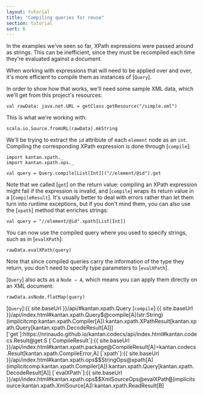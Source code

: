 ```yaml
---
layout: tutorial
title: "Compiling queries for reuse"
section: tutorial
sort: 6
---
```

In the examples we've seen so far, XPath expressions were passed around as strings. This can be inefficient, since they
must be recompiled each time they're evaluated against a document.

When working with expressions that will need to be applied over and over, it's more efficient to compile them as
instances of [`Query`].

In order to show how that works, we'll need some sample XML data, which we'll get from this project's resources:

```tut:silent
val rawData: java.net.URL = getClass.getResource("/simple.xml")
```

This is what we're working with:

```tut
scala.io.Source.fromURL(rawData).mkString
```

We'll be trying to extract the `id` attribute of each `element` node as an `int`. Compiling the corresponding XPath
expression is done through [`compile`]:

```tut:silent
import kantan.xpath._
import kantan.xpath.ops._

val query = Query.compile[List[Int]]("//element/@id").get
```

Note that we called [`get`] on the return value: compiling an XPath expression might fail if the expression is invalid,
and [`compile`] wraps its return value in a [`CompileResult`]. It's usually better to deal with errors rather than
let them turn into runtime exceptions, but if you don't mind them, you can also use the [`xpath`] method that enriches
strings:

```tut:silent
val query = "//element/@id".xpath[List[Int]]
```

You can now use the compiled query where you used to specify strings, such as in [`evalXPath`]:

```tut
rawData.evalXPath(query)
```

Note that since compiled queries carry the information of the type they return, you don't need to specify type
parameters to [`evalXPath`].

[`Query`] also acts as a `Node ⇒ A`, which means you can apply them directly on an XML document:

```tut
rawData.asNode.flatMap(query)
```

[`Query`]:{{ site.baseUrl }}/api/#kantan.xpath.Query
[`compile`]:{{ site.baseUrl }}/api/index.html#kantan.xpath.Query$@compile[A](str:String)(implicitcmp:kantan.xpath.Compiler[A]):kantan.xpath.XPathResult[kantan.xpath.Query[kantan.xpath.DecodeResult[A]]]
[`get`]:https://nrinaudo.github.io/kantan.codecs/api/index.html#kantan.codecs.Result@get:S
[`CompileResult`]:{{ site.baseUrl }}/api/index.html#kantan.xpath.package@CompileResult[A]=kantan.codecs.Result[kantan.xpath.CompileError,A]
[`xpath`]:{{ site.baseUrl }}/api/index.html#kantan.xpath.ops$$StringOps@xpath[A](implicitcomp:kantan.xpath.Compiler[A]):kantan.xpath.Query[kantan.xpath.DecodeResult[A]]
[`evalXPath`]:{{ site.baseUrl }}/api/index.html#kantan.xpath.ops$$XmlSourceOps@evalXPath[B](expr:kantan.xpath.Query[kantan.xpath.DecodeResult[B]])(implicitsource:kantan.xpath.XmlSource[A]):kantan.xpath.ReadResult[B]